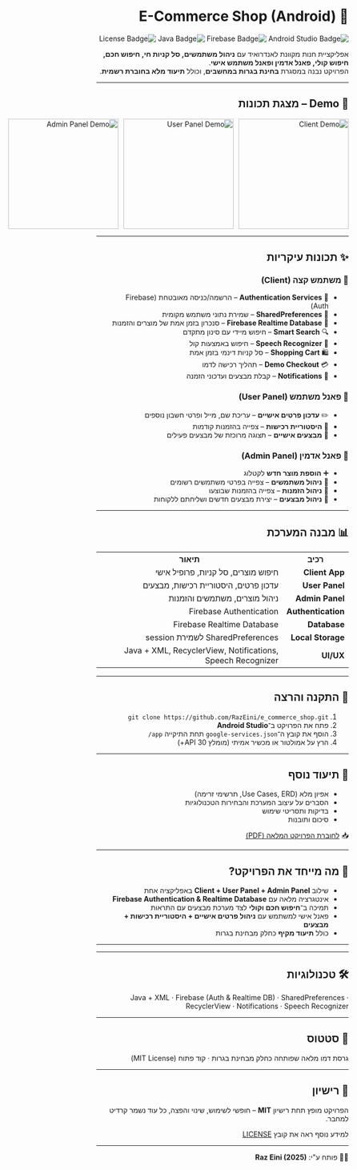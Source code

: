 <div dir="rtl">

<h1>🛒 E-Commerce Shop (Android)</h1>

<p align="right">
  <img src="https://img.shields.io/badge/Android-Studio-green" alt="Android Studio Badge">
  <img src="https://img.shields.io/badge/Firebase-RealTimeDB-orange" alt="Firebase Badge">
  <img src="https://img.shields.io/badge/Java-100%25-blue" alt="Java Badge">
  <img src="https://img.shields.io/badge/License-MIT-blue" alt="License Badge">
</p>

<p>אפליקציית חנות מקוונת לאנדרואיד עם <strong>ניהול משתמשים, סל קניות חי, חיפוש חכם, חיפוש קולי, פאנל אדמין ופאנל משתמש אישי</strong>.<br>
הפרויקט נבנה במסגרת <strong>בחינת בגרות במחשבים</strong>, וכולל <strong>תיעוד מלא בחוברת רשמית</strong>.</p>

<hr>

<h2>🎥 Demo – מצגת תכונות</h2>

<div style="display:flex; gap:10px; justify-content: flex-start;">
  <img src="assets/gifs/demo1.gif" alt="Client Demo" width="220px">
  <img src="assets/gifs/demo2.gif" alt="User Panel Demo" width="220px">
  <img src="assets/gifs/demo3.gif" alt="Admin Panel Demo" width="220px">
</div>

<hr>

<h2>✨ תכונות עיקריות</h2>

<h3>🔹 משתמש קצה (Client)</h3>
<ul dir = "rtl">
<li>🔐 <strong>Authentication Services</strong> – הרשמה/כניסה מאובטחת (Firebase Auth)</li>
<li>💾 <strong>SharedPreferences</strong> – שמירת נתוני משתמש מקומית</li>
<li>🔄 <strong>Firebase Realtime Database</strong> – סנכרון בזמן אמת של מוצרים והזמנות</li>
<li>🔍 <strong>Smart Search</strong> – חיפוש מיידי עם סינון מתקדם</li>
<li>🎤 <strong>Speech Recognizer</strong> – חיפוש באמצעות קול</li>
<li>🛍️ <strong>Shopping Cart</strong> – סל קניות דינמי בזמן אמת</li>
<li>💳 <strong>Demo Checkout</strong> – תהליך רכישה לדמו</li>
<li>🔔 <strong>Notifications</strong> – קבלת מבצעים ועדכוני הזמנה</li>
</ul>

<h3>🔹 פאנל משתמש (User Panel)</h3>
<ul>
<li>✏️ <strong>עדכון פרטים אישיים</strong> – עריכת שם, מייל ופרטי חשבון נוספים</li>
<li>📜 <strong>היסטוריית רכישות</strong> – צפייה בהזמנות קודמות</li>
<li>🎉 <strong>מבצעים אישיים</strong> – תצוגה מרוכזת של מבצעים פעילים</li>
</ul>

<h3>🔹 פאנל אדמין (Admin Panel)</h3>
<ul>
<li>➕ <strong>הוספת מוצר חדש</strong> לקטלוג</li>
<li>👥 <strong>ניהול משתמשים</strong> – צפייה בפרטי משתמשים רשומים</li>
<li>📜 <strong>ניהול הזמנות</strong> – צפייה בהזמנות שבוצעו</li>
<li>🎉 <strong>ניהול מבצעים</strong> – יצירת מבצעים חדשים ושליחתם ללקוחות</li>
</ul>

<hr>

<h2>📊 מבנה המערכת</h2>

<table>
<tr><th>רכיב</th><th>תיאור</th></tr>
<tr><td><strong>Client App</strong></td><td>חיפוש מוצרים, סל קניות, פרופיל אישי</td></tr>
<tr><td><strong>User Panel</strong></td><td>עדכון פרטים, היסטוריית רכישות, מבצעים</td></tr>
<tr><td><strong>Admin Panel</strong></td><td>ניהול מוצרים, משתמשים והזמנות</td></tr>
<tr><td><strong>Authentication</strong></td><td>Firebase Authentication</td></tr>
<tr><td><strong>Database</strong></td><td>Firebase Realtime Database</td></tr>
<tr><td><strong>Local Storage</strong></td><td>SharedPreferences לשמירת session</td></tr>
<tr><td><strong>UI/UX</strong></td><td>Java + XML, RecyclerView, Notifications, Speech Recognizer</td></tr>
</table>

<hr>

<h2>🚀 התקנה והרצה</h2>
<ol dir = "rtl">
<li><code>git clone https://github.com/RazEini/e_commerce_shop.git</code></li>
<li>פתח את הפרויקט ב־<strong>Android Studio</strong></li>
<li>הוסף את קובץ ה־<code>google-services.json</code> תחת התיקייה <code>app/</code></li>
<li>הרץ על אמולטור או מכשיר אמיתי (מומלץ API 30+)</li>
</ol>

<hr>

<h2>📑 תיעוד נוסף</h2>
<ul>
<li>אפיון מלא (Use Cases, ERD, תרשימי זרימה)</li>
<li>הסברים על עיצוב המערכת והבחירות הטכנולוגיות</li>
<li>בדיקות ותסריטי שימוש</li>
<li>סיכום ותובנות</li>
</ul>

<p>📥 <a href="Raz%20Eini%2025.pdf">לחוברת הפרויקט המלאה (PDF)</a></p>

<hr>

<h2>🧩 מה מייחד את הפרויקט?</h2>
<ul>
<li>שילוב <strong>Client + User Panel + Admin Panel</strong> באפליקציה אחת</li>
<li>אינטגרציה מלאה עם <strong>Firebase Authentication & Realtime Database</strong></li>
<li>תמיכה ב־<strong>חיפוש חכם וקולי</strong> לצד מערכת מבצעים עם התראות</li>
<li>פאנל אישי למשתמש עם <strong>ניהול פרטים אישיים + היסטוריית רכישות + מבצעים</strong></li>
<li>כולל <strong>תיעוד מקיף</strong> כחלק מבחינת בגרות</li>
</ul>

<hr>

<hr>

<h2>🛠️ טכנולוגיות</h2>
<p dir = "rtl">Java + XML · Firebase (Auth & Realtime DB) · SharedPreferences · RecyclerView · Notifications · Speech Recognizer</p>

<hr>

<h2>📌 סטטוס</h2>
<p>גרסת דמו מלאה שפותחה כחלק מבחינת בגרות · קוד פתוח (MIT License)</p>

<hr>

<h2>📄 רישיון</h2>
<p>
    הפרויקט מופץ תחת רישיון <strong>MIT</strong> – חופשי לשימוש, שינוי והפצה, כל עוד נשמר קרדיט למחבר.
</p>
<p>למידע נוסף ראה את קובץ <a href="LICENSE">LICENSE</a></p>
<hr>

<p>👨‍💻 פותח ע"י: <strong>Raz Eini (2025)</strong></p>

</div>
